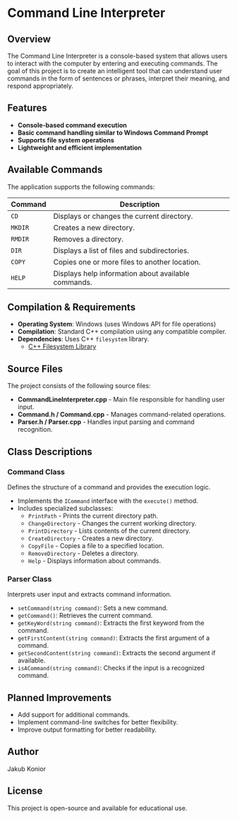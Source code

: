 # Command Line Interpreter

## Overview
The Command Line Interpreter is a console-based system that allows users to interact with the computer by entering and executing commands. The goal of this project is to create an intelligent tool that can understand user commands in the form of sentences or phrases, interpret their meaning, and respond appropriately.

## Features
- **Console-based command execution**
- **Basic command handling similar to Windows Command Prompt**
- **Supports file system operations**
- **Lightweight and efficient implementation**

## Available Commands
The application supports the following commands:

| Command | Description |
|---------|-------------|
| `CD` | Displays or changes the current directory. |
| `MKDIR` | Creates a new directory. |
| `RMDIR` | Removes a directory. |
| `DIR` | Displays a list of files and subdirectories. |
| `COPY` | Copies one or more files to another location. |
| `HELP` | Displays help information about available commands. |

## Compilation & Requirements
- **Operating System**: Windows (uses Windows API for file operations)
- **Compilation**: Standard C++ compilation using any compatible compiler.
- **Dependencies**: Uses C++ `filesystem` library.
  - [C++ Filesystem Library](https://en.cppreference.com/w/cpp/filesystem)

## Source Files
The project consists of the following source files:
- **CommandLineInterpreter.cpp** - Main file responsible for handling user input.
- **Command.h / Command.cpp** - Manages command-related operations.
- **Parser.h / Parser.cpp** - Handles input parsing and command recognition.

## Class Descriptions
### Command Class
Defines the structure of a command and provides the execution logic.

- Implements the `ICommand` interface with the `execute()` method.
- Includes specialized subclasses:
  - `PrintPath` - Prints the current directory path.
  - `ChangeDirectory` - Changes the current working directory.
  - `PrintDirectory` - Lists contents of the current directory.
  - `CreateDirectory` - Creates a new directory.
  - `CopyFile` - Copies a file to a specified location.
  - `RemoveDirectory` - Deletes a directory.
  - `Help` - Displays information about commands.

### Parser Class
Interprets user input and extracts command information.

- `setCommand(string command)`: Sets a new command.
- `getCommand()`: Retrieves the current command.
- `getKeyWord(string command)`: Extracts the first keyword from the command.
- `getFirstContent(string command)`: Extracts the first argument of a command.
- `getSecondContent(string command)`: Extracts the second argument if available.
- `isACommand(string command)`: Checks if the input is a recognized command.

## Planned Improvements
- Add support for additional commands.
- Implement command-line switches for better flexibility.
- Improve output formatting for better readability.

## Author
Jakub Konior

## License
This project is open-source and available for educational use.

